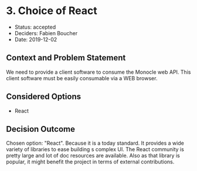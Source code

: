 # 3. Choice of React

* Status: accepted
* Deciders: Fabien Boucher
* Date: 2019-12-02

## Context and Problem Statement

We need to provide a client software to consume the Monocle web API. This client software must be easily consumable via a WEB browser.

## Considered Options

* React

## Decision Outcome

Chosen option: "React".
Because it is a today standard. It provides a wide variety of libraries to ease building s complex UI. The React community is pretty large and lot of doc resources are available. Also as that library is popular, it might benefit the project in terms of external contributions.
